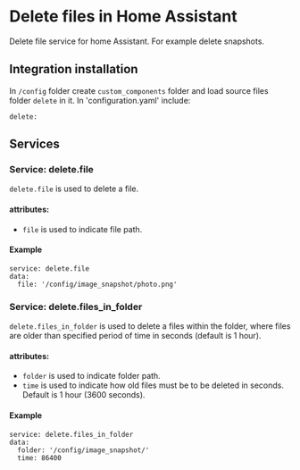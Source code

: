 # Delete files in Home Assistant
Delete file service for home Assistant. For example delete snapshots.


## Integration installation
In `/config` folder create `custom_components` folder and load source files folder `delete` in it. In 'configuration.yaml' include:
```
delete:
```

## Services
### Service: delete.file
`delete.file` is used to delete a file.

#### attributes:
- `file` is used to indicate file path.

#### Example
```
service: delete.file
data:
  file: '/config/image_snapshot/photo.png'
```

### Service: delete.files_in_folder
`delete.files_in_folder` is used to delete a files within the folder, where files are older than specified period of time in seconds (default is 1 hour).

#### attributes:
- `folder` is used to indicate folder path.
- `time` is used to indicate how old files must be to be deleted in seconds. Default is 1 hour (3600 seconds).

#### Example
```
service: delete.files_in_folder
data:
  folder: '/config/image_snapshot/'
  time: 86400
```

